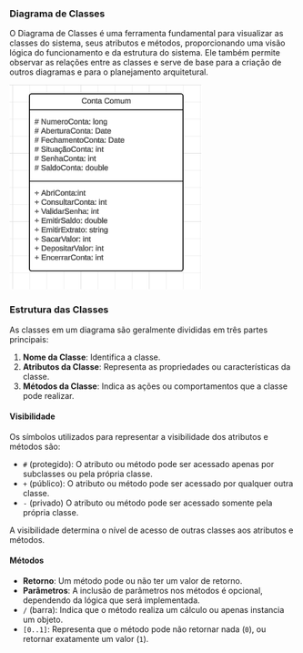 ### Diagrama de Classes
O Diagrama de Classes é uma ferramenta fundamental para visualizar as classes do sistema, seus atributos e métodos, proporcionando uma visão lógica do funcionamento e da estrutura do sistema. Ele também permite observar as relações entre as classes e serve de base para a criação de outros diagramas e para o planejamento arquitetural.

<img src="./Conta Comum.png" alt="Representação de uma classe">

### Estrutura das Classes
As classes em um diagrama são geralmente divididas em três partes principais:

1. **Nome da Classe**: Identifica a classe.
2. **Atributos da Classe**: Representa as propriedades ou características da classe.
3. **Métodos da Classe**: Indica as ações ou comportamentos que a classe pode realizar.

#### Visibilidade
Os símbolos utilizados para representar a visibilidade dos atributos e métodos são:
- `#` (protegido): O atributo ou método pode ser acessado apenas por subclasses ou pela própria classe.
- `+` (público): O atributo ou método pode ser acessado por qualquer outra classe.
- `-` (privado) O atributo ou método pode ser acessado somente pela própria classe.

A visibilidade determina o nível de acesso de outras classes aos atributos e métodos.

#### Métodos
- **Retorno**: Um método pode ou não ter um valor de retorno. 
- **Parâmetros**: A inclusão de parâmetros nos métodos é opcional, dependendo da lógica que será implementada.
- `/` (barra): Indica que o método realiza um cálculo ou apenas instancia um objeto.
- `[0..1]`: Representa que o método pode não retornar nada (`0`), ou retornar exatamente um valor (`1`).
